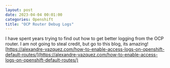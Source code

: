 ```yaml
---
layout: post
date: 2023-04-04 00:01:00
categories: Openshift
title: "OCP Router Debug Logs"
---
```


I have spent years trying to find out how to get better logging from the OCP router. I am not going to steal credit, but go to this blog, its amazing! [https://alexandre-vazquez.com/how-to-enable-access-logs-on-openshift-default-routes/](https://alexandre-vazquez.com/how-to-enable-access-logs-on-openshift-default-routes/)
